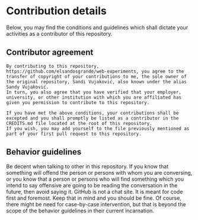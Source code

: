 # Contribution details

Below, you may find the conditions and guidelines which shall dictate your activities as a contributor of this repository.

## Contributor agreement

    By contributing to this repository, https://github.com/elsandosgrande/web-experiments, you agree to the transfer of copyright of your contributions to me, the sole owner of the original repository, Sandi Vujaković, also known under the alias Sandy Vujaković. 
    In turn, you also agree that you have verified that your employer, university, or other institution with which you are affiliated has given you permission to contribute to this repository.
    
    If you have met the above conditions, your contributions shall be excepted and you shall promptly be listed as a contributor in the CREDITS.md file located at the root of this repository. 
    If you wish, you may add yourself to the file previously mentioned as part of your first pull request to this repository.

## Behavior guidelines

Be decent when talking to other in this repository. If you know that something will offend the person or persons with whom you are conversing, or you know that a person or persons who will find something which you intend to say offensive are going to be reading the conversation in the future, then avoid saying it. GitHub is not a chat site. It is meant for code first and foremost. Keep that in mind and you should be fine. Of course, there might be need for case-by-case intervention, but that is beyond the scope of the behavior guidelines in their current incarnation.
